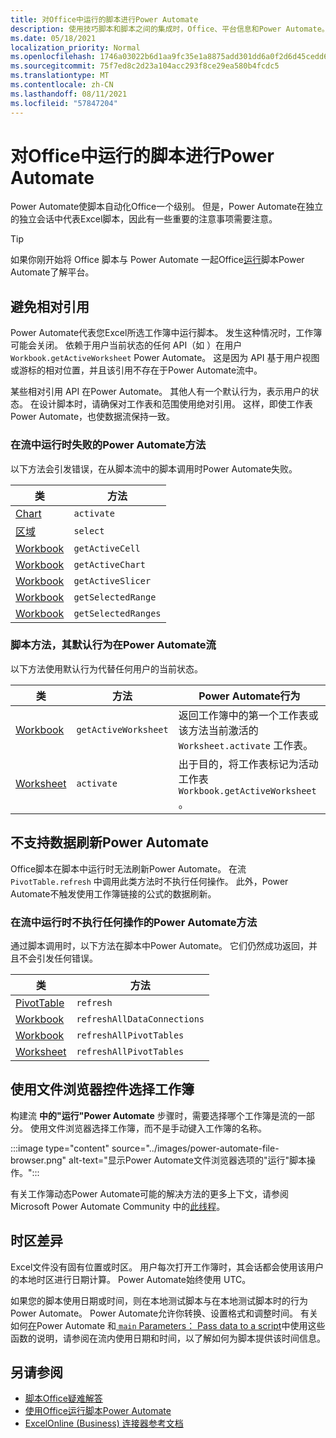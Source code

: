 ```yaml
---
title: 对Office中运行的脚本进行Power Automate
description: 使用技巧脚本和脚本之间的集成时，Office、平台信息和Power Automate。
ms.date: 05/18/2021
localization_priority: Normal
ms.openlocfilehash: 1746a03022b6d1aa9fc35e1a8875add301dd6a0f2d6d45cedd64308f0738d2f8
ms.sourcegitcommit: 75f7ed8c2d23a104acc293f8ce29ea580b4fcdc5
ms.translationtype: MT
ms.contentlocale: zh-CN
ms.lasthandoff: 08/11/2021
ms.locfileid: "57847204"
---
```

# <a name="troubleshoot-office-scripts-running-in-power-automate"></a>对Office中运行的脚本进行Power Automate

Power Automate使脚本自动化Office一个级别。 但是，Power Automate在独立的独立会话中代表Excel脚本，因此有一些重要的注意事项需要注意。

> [!TIP]
> 如果你刚开始将 Office 脚本与 Power Automate 一起Office[运行](../develop/power-automate-integration.md)脚本Power Automate了解平台。

## <a name="avoid-relative-references"></a>避免相对引用

Power Automate代表您Excel所选工作簿中运行脚本。 发生这种情况时，工作簿可能会关闭。 依赖于用户当前状态的任何 API（如 ）在用户 `Workbook.getActiveWorksheet` Power Automate。 这是因为 API 基于用户视图或游标的相对位置，并且该引用不存在于Power Automate流中。

某些相对引用 API 在Power Automate。 其他人有一个默认行为，表示用户的状态。 在设计脚本时，请确保对工作表和范围使用绝对引用。 这样，即使工作表Power Automate，也使数据流保持一致。

### <a name="script-methods-that-fail-when-run-in-power-automate-flows"></a>在流中运行时失败的Power Automate方法

以下方法会引发错误，在从脚本流中的脚本调用时Power Automate失败。

| 类 | 方法 |
|--|--|
| [Chart](/javascript/api/office-scripts/excelscript/excelscript.chart) | `activate` |
| [区域](/javascript/api/office-scripts/excelscript/excelscript.range) | `select` |
| [Workbook](/javascript/api/office-scripts/excelscript/excelscript.workbook) | `getActiveCell` |
| [Workbook](/javascript/api/office-scripts/excelscript/excelscript.workbook) | `getActiveChart` |
| [Workbook](/javascript/api/office-scripts/excelscript/excelscript.workbook) | `getActiveSlicer` |
| [Workbook](/javascript/api/office-scripts/excelscript/excelscript.workbook) | `getSelectedRange` |
| [Workbook](/javascript/api/office-scripts/excelscript/excelscript.workbook) | `getSelectedRanges` |

### <a name="script-methods-with-a-default-behavior-in-power-automate-flows"></a>脚本方法，其默认行为在Power Automate流

以下方法使用默认行为代替任何用户的当前状态。

| 类 | 方法 | Power Automate行为 |
|--|--|--|
| [Workbook](/javascript/api/office-scripts/excelscript/excelscript.workbook) | `getActiveWorksheet` | 返回工作簿中的第一个工作表或该方法当前激活的 `Worksheet.activate` 工作表。 |
| [Worksheet](/javascript/api/office-scripts/excelscript/excelscript.worksheet) | `activate` | 出于目的，将工作表标记为活动工作表 `Workbook.getActiveWorksheet` 。 |

## <a name="data-refresh-not-supported-in-power-automate"></a>不支持数据刷新Power Automate

Office脚本在脚本中运行时无法刷新Power Automate。 在流 `PivotTable.refresh` 中调用此类方法时不执行任何操作。 此外，Power Automate不触发使用工作簿链接的公式的数据刷新。

### <a name="script-methods-that-do-nothing-when-run-in-power-automate-flows"></a>在流中运行时不执行任何操作的Power Automate方法

通过脚本调用时，以下方法在脚本中Power Automate。 它们仍然成功返回，并且不会引发任何错误。

| 类 | 方法 |
|--|--|
| [PivotTable](/javascript/api/office-scripts/excelscript/excelscript.pivottable) | `refresh` |
| [Workbook](/javascript/api/office-scripts/excelscript/excelscript.workbook) | `refreshAllDataConnections` |
| [Workbook](/javascript/api/office-scripts/excelscript/excelscript.workbook) | `refreshAllPivotTables` |
| [Worksheet](/javascript/api/office-scripts/excelscript/excelscript.worksheet) | `refreshAllPivotTables` |

## <a name="select-workbooks-with-the-file-browser-control"></a>使用文件浏览器控件选择工作簿

构建流 **中的"运行"Power Automate** 步骤时，需要选择哪个工作簿是流的一部分。 使用文件浏览器选择工作簿，而不是手动键入工作簿的名称。

:::image type="content" source="../images/power-automate-file-browser.png" alt-text="显示Power Automate文件浏览器选项的&quot;运行&quot;脚本操作。":::

有关工作簿动态Power Automate可能的解决方法的更多上下文，请参阅 Microsoft Power Automate Community 中的[此线程](https://powerusers.microsoft.com/t5/Power-Automate-Ideas/Allow-for-dynamic-quot-file-quot-value-for-excel-quot-get-a-row/idi-p/103091#)。

## <a name="time-zone-differences"></a>时区差异

Excel文件没有固有位置或时区。 用户每次打开工作簿时，其会话都会使用该用户的本地时区进行日期计算。 Power Automate始终使用 UTC。

如果您的脚本使用日期或时间，则在本地测试脚本与在本地测试脚本时的行为Power Automate。 Power Automate允许你转换、设置格式和调整时间。 有关如何[在](https://flow.microsoft.com/blog/working-with-dates-and-times/)Power Automate 和[ `main` Parameters： Pass data to a script](../develop/power-automate-integration.md#main-parameters-pass-data-to-a-script)中使用这些函数的说明，请参阅在流内使用日期和时间，以了解如何为脚本提供该时间信息。

## <a name="see-also"></a>另请参阅

- [脚本Office疑难解答](troubleshooting.md)
- [使用Office运行脚本Power Automate](../develop/power-automate-integration.md)
- [ExcelOnline (Business) 连接器参考文档](/connectors/excelonlinebusiness/)
